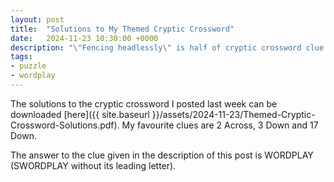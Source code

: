 ```yaml
---
layout: post
title:  "Solutions to My Themed Cryptic Crossword"
date:   2024-11-23 10:30:00 +0000
description: "\"Fencing headlessly\" is half of cryptic crossword clue (8)"
tags:
- puzzle
- wordplay
---
```


The solutions to the cryptic crossword I posted last week can be downloaded [here]({{ site.baseurl }}/assets/2024-11-23/Themed-Cryptic-Crossword-Solutions.pdf). My favourite clues are 2 Across, 3 Down and 17 Down.

The answer to the clue given in the description of this post is WORDPLAY (SWORDPLAY without its leading letter).